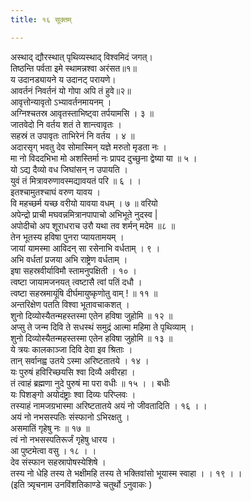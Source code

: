 ```yaml
---
title: १६ सूक्तम्

---
```

अस्थाद् द्यौरस्थात् पृथिव्यस्थाद् विश्वमिदं जगत्।  
तिष्ठन्ति पर्वता इमे स्थामन्नश्वा अरंसत॥१॥  
य उदानड्यायने य उदानट् परायणे।  
आवर्तनं निवर्तनं यो गोपा अपि तं हुवे॥२॥  
आवृत्तोन्यावृतो ऽभ्यावर्तनमायनम् ।  
अग्निश्चतस्र आवृतस्ताभिष्ट्वा तर्पयामसि । ३ ॥  
जातवेदो नि वर्तय शतं ते शान्त्वावृतः ।  
सहस्रं त उपावृतः ताभिरेनं नि वर्तय । ४ ॥  
अदारसृग् भवतु देव सोमास्मिन् यज्ञे मरुतो मृडता नः ।  
मा नो विददभिभा मो अशस्तिर्मा नः प्रापद दुच्छुना द्वेष्या या ॥ ५ ।  
यो ऽद्य दैव्यो वध जिघांसन् न उपायति ।  
युवं तं मित्रावरुणावस्मद्यावयतं परि ॥ ६ । ।  
इतश्चामुतश्चाघं वरुण यावय ।  
वि महच्छर्म यच्छ वरीयो यावया वधम् । ७ ॥ वरियो  
अपेन्द्रो प्राची मघवन्नमित्रानपापाचो अभिभूते नुदस्व |  
अपोदीचो अप शूराधराच उरौ यथा तव शर्मन् मदेम ॥८ ॥  
तेन भूतस्य हविषा पुनरा प्यायतामयम् ।  
जायां यामस्मा आविदन् सा रसेनाभि वर्धताम् । ९ ।  
अभि वर्धतां प्रजया अभि राष्ट्रेण वर्धताम् ।  
इषा सहस्रवीर्याविमौ स्तामनुपक्षिती । १० ।  
त्वष्टा जायामजनयत् त्वष्टासै त्वां पतिं दधौ ।  
त्वष्टा सहस्रमायूंषि दीर्घमायुष्कृणोतु वाम् ! ॥ ११ ॥  
अन्तरिक्षेण पतति विश्वा भूतावचाकशत् ।  
शुनो दिव्योस्यैतन्महस्तस्मा एतेन हविषा जुहोमि ॥ १२ ॥  
अप्सु ते जन्म दिवि ते सधस्थं समुद्रं आत्मा महिमा ते पृथिव्याम् ।  
शुनो दिव्योस्यैतन्महस्तस्मा एतेन हविषा जुहोमि ॥ १३ ॥  
ये त्रयः कालकाञ्जा दिवि देवा इव श्रिताः ।  
तान् सर्वानह्व उतये ऽस्मा अरिष्टतातये । १४ ।  
यः पुरुषं हविरिच्छयसि श्वा दिव्यै अवीरहा ।  
तं त्वाहं ब्रह्मणा नुदे पुरुषं मा परा वधीः ॥ १५ । । बधीः  
यः पिशङ्गो अयोदंष्ट्राः श्वा दिव्यः परिप्लवः ।  
तस्याहं नामजग्रभास्मा अरिष्टतातये अयं नो जीवतादिति । १६ । ।  
अयं नो नभसस्पतिः संस्फानो ऽभिरक्षतु ।  
असमातिं गृहेषु नः ॥ १७ ॥  
त्वं नो नभसस्पतिरूर्जं गृहेषु धारय ।  
आ पुष्टमेत्वा वसु । १८ । ।  
देव संस्फान सहस्रापोषस्येशिषे ।  
तस्य नो धेहि तस्य ते भक्षीमहि तस्य ते भक्तिवांसो भूयास्म स्वाहा । । १९ । ।  
(इति त्र्यृचनाम उनविंशतिकाण्डे चतुर्थो ऽनुवाकः )  